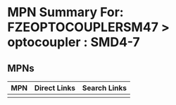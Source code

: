 



# MPN Summary For: FZEOPTOCOUPLERSM47 > optocoupler : SMD4-7

## MPNs
  

|MPN|Direct Links|Search Links|
| :--- | :--- | :--- |
||||

